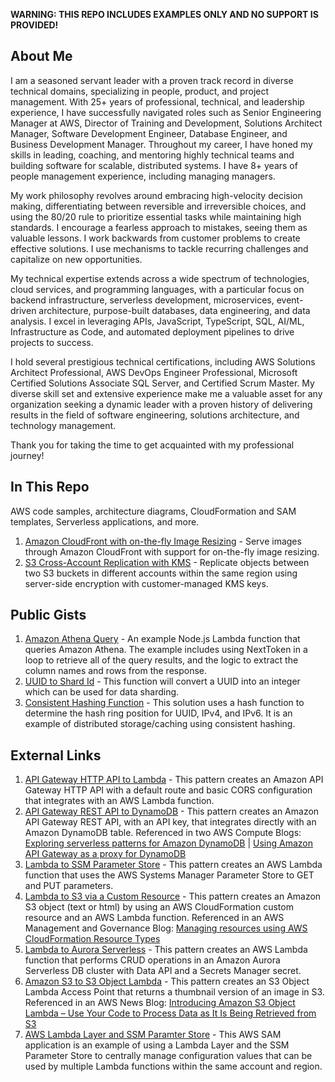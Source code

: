 **WARNING: THIS REPO INCLUDES EXAMPLES ONLY AND NO SUPPORT IS PROVIDED!**

## About Me

I am a seasoned servant leader with a proven track record in diverse technical domains, specializing in people, product, and project management. With 25+ years of professional, technical, and leadership experience, I have successfully navigated roles such as Senior Engineering Manager at AWS, Director of Training and Development, Solutions Architect Manager, Software Development Engineer, Database Engineer, and Business Development Manager. Throughout my career, I have honed my skills in leading, coaching, and mentoring highly technical teams and building software for scalable, distributed systems. I have 8+ years of people management experience, including managing managers.

My work philosophy revolves around embracing high-velocity decision making, differentiating between reversible and irreversible choices, and using the 80/20 rule to prioritize essential tasks while maintaining high standards. I encourage a fearless approach to mistakes, seeing them as valuable lessons. I work backwards from customer problems to create effective solutions. I use mechanisms to tackle recurring challenges and capitalize on new opportunities.

My technical expertise extends across a wide spectrum of technologies, cloud services, and programming languages, with a particular focus on backend infrastructure, serverless development, microservices, event-driven architecture, purpose-built databases, data engineering, and data analysis. I excel in leveraging APIs, JavaScript, TypeScript, SQL, AI/ML, Infrastructure as Code, and automated deployment pipelines to drive projects to success.

I hold several prestigious technical certifications, including AWS Solutions Architect Professional, AWS DevOps Engineer Professional, Microsoft Certified Solutions Associate SQL Server, and Certified Scrum Master. My diverse skill set and extensive experience make me a valuable asset for any organization seeking a dynamic leader with a proven history of delivering results in the field of software engineering, solutions architecture, and technology management.

Thank you for taking the time to get acquainted with my professional journey!

## In This Repo

AWS code samples, architecture diagrams, CloudFormation and SAM templates, Serverless applications, and more.

1. [Amazon CloudFront with on-the-fly Image Resizing](./cloudfront-resize-image/) - Serve images through Amazon CloudFront with support for on-the-fly image resizing.
1. [S3 Cross-Account Replication with KMS](./s3-cross-account-replication-with-kms) - Replicate objects between two S3 buckets in different accounts within the same region using server-side encryption with customer-managed KMS keys.

## Public Gists

1. [Amazon Athena Query](https://gist.github.com/gadavis2/3bb03e724a4dd27c73af731ff9e68e21) - An example Node.js Lambda function that queries Amazon Athena. The example includes using NextToken in a loop to retrieve all of the query results, and the logic to extract the column names and rows from the response.
1. [UUID to Shard Id](https://gist.github.com/gadavis2/faf3d888a3110409b97bc18a59d7c807) - This function will convert a UUID into an integer which can be used for data sharding.
1. [Consistent Hashing Function](https://gist.github.com/gadavis2/d75fcbc40e841ccde5b35cde0ca8858a) - This solution uses a hash function to determine the hash ring position for UUID, IPv4, and IPv6. It is an example of distributed storage/caching using consistent hashing.

## External Links

1. [API Gateway HTTP API to Lambda](https://serverlessland.com/patterns/apigw-lambda) - This pattern creates an Amazon API Gateway HTTP API with a default route and basic CORS configuration that integrates with an AWS Lambda function.
1. [API Gateway REST API to DynamoDB](https://serverlessland.com/patterns/apigw-dynamodb) - This pattern creates an Amazon API Gateway REST API, with an API key, that integrates directly with an Amazon DynamoDB table. Referenced in two AWS Compute Blogs: [Exploring serverless patterns for Amazon DynamoDB](https://aws.amazon.com/blogs/compute/exploring-serverless-patterns-for-amazon-dynamodb/) | [Using Amazon API Gateway as a proxy for DynamoDB](https://aws.amazon.com/blogs/compute/using-amazon-api-gateway-as-a-proxy-for-dynamodb/)
1. [Lambda to SSM Parameter Store](https://serverlessland.com/patterns/lambda-ssm) - This pattern creates an AWS Lambda function that uses the AWS Systems Manager Parameter Store to GET and PUT parameters.
1. [Lambda to S3 via a Custom Resource](https://serverlessland.com/patterns/lambda-s3-cfn) - This pattern creates an Amazon S3 object (text or html) by using an AWS CloudFormation custom resource and an AWS Lambda function. Referenced in an AWS Management and Governance Blog: [Managing resources using AWS CloudFormation Resource Types](https://aws.amazon.com/blogs/mt/managing-resources-using-aws-cloudformation-resource-types/)
1. [Lambda to Aurora Serverless](https://serverlessland.com/patterns/lambda-aurora) - This pattern creates an AWS Lambda function that performs CRUD operations in an Amazon Aurora Serverless DB cluster with Data API and a Secrets Manager secret.
1. [Amazon S3 to S3 Object Lambda](https://serverlessland.com/patterns/s3-object-lambda) - This pattern creates an S3 Object Lambda Access Point that returns a thumbnail version of an image in S3. Referenced in an AWS News Blog: [Introducing Amazon S3 Object Lambda – Use Your Code to Process Data as It Is Being Retrieved from S3](https://aws.amazon.com/blogs/aws/introducing-amazon-s3-object-lambda-use-your-code-to-process-data-as-it-is-being-retrieved-from-s3/)
1. [AWS Lambda Layer and SSM Paramter Store](https://serverlessland.com/patterns/lambda-layer-ssm-parameters) - This AWS SAM application is an example of using a Lambda Layer and the SSM Parameter Store to centrally manage configuration values that can be used by multiple Lambda functions within the same account and region.
